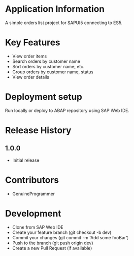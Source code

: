 # Application Information
A simple orders list project for SAPUI5 connecting to ES5.

# Key Features
- View order items
- Search orders by customer name
- Sort orders by customer name, etc.
- Group orders by customer name, status
- View order details

# Deployment setup
Run locally or deploy to ABAP repository using SAP Web IDE.

# Release History
## 1.0.0
- Initial release

# Contributors
- GenuineProgrammer

# Development
- Clone from SAP Web IDE
- Create your feature branch (git checkout -b dev)
- Commit your changes (git commit -m 'Add some fooBar')
- Push to the branch (git push origin dev)
- Create a new Pull Request (if available)